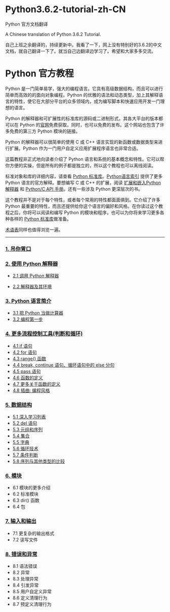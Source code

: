 # Python3.6.2-tutorial-zh-CN
Python 官方文档翻译

A Chinese translation of Python 3.6.2 Tutorial.

自己上班之余翻译的，持续更新中。我看了一下，网上没有特别好的3.6.2的中文文档，就自己翻译一下了。就当自己边翻译边学习了。希望和大家多多交流。

# Python 官方教程
Python 是一门简单易学，强大的编程语言。它具有高级数据结构，而且可以进行简单而高效的的面向对象编程。Python 的优雅的语法和动态类型，加上其解释语言的特性，使它在大部分平台的众多领域内，成为编写脚本和快速应用开发一门理想的语言。

Python 的解释器和可扩展性的标准库的源码或二进制形式，其各大平台的版本都可以在 Python 的[官网](https://www.python.org)免费获取，同时，也可以免费的发布。这个网站也包含了许多免费的第三方 Python 模块的链接。

Python 的解释器可以很简单的使用 C 或 C++ 语言实现的新函数或数据类型来进行扩展。Python 作为一门用户自定义应用扩展程序语言也非常合适。

这篇教程非正式地向读者介绍了 Python 语言和系统的基本概念和特性。它可以帮你方便的实操，但是所有的例子都是独立的，所以这个教程也可以离线阅读。

标准对象和库的详细内容，请查看 [Python 标准库](https://docs.python.org/3/library/index.html#library-index)。[Python语言索引](https://docs.python.org/3/reference/index.html#reference-index) 提供了更多 Python 语言的官方解释。要想编写 C 或 C++ 的扩展，阅读 [扩展和嵌入Python解释器](https://docs.python.org/3/extending/index.html#extending-index) 和 [Python/C API 手册](https://docs.python.org/3/c-api/index.html#c-api-index)。还有一些涉及 Python 更深层次的书。

这个教程并不是对于每个特性，或者每个常用的特性都面面俱到。它介绍了许多 Python 最重要的特性，而且还提供给你这个语言的偏好和风格。在你读过这个教程之后，你将可以阅读和编写 Python 的模块和程序，也可以为你将来学习更多各种各样的 [Python 标准库](https://docs.python.org/3/library/index.html#library-index)做准备。

[术语表](https://docs.python.org/3/glossary.html#glossary)同样也值得浏览一遍。

---

### [1. 吊你胃口](https://github.com/yuqingc/Python3.6.2-tutorial-zh-CN/blob/master/chap01)

### [2. 使用 Python 解释器](https://github.com/yuqingc/Python3.6.2-tutorial-zh-CN/tree/master/chap02)

- [2.1 调用 Python 解释器](https://github.com/yuqingc/Python3.6.2-tutorial-zh-CN/blob/master/chap02/part02-01.md)

- [2.2 解释器及其环境](https://github.com/yuqingc/Python3.6.2-tutorial-zh-CN/blob/master/chap02/part02-02.md)

### [3. Python 语言简介](https://github.com/yuqingc/Python3.6.2-tutorial-zh-CN/tree/master/chap03)
- [3.1 把 Python 当做计算器](https://github.com/yuqingc/Python3.6.2-tutorial-zh-CN/blob/master/chap03/part03-01.md)
- [3.2 编程第一步](https://github.com/yuqingc/Python3.6.2-tutorial-zh-CN/blob/master/chap03/part03-02.md)

### [4. 更多流程控制工具(判断和循环)](https://github.com/yuqingc/Python3.6.2-tutorial-zh-CN/tree/master/chap04)
- [4.1 if 语句](https://github.com/yuqingc/Python3.6.2-tutorial-zh-CN/blob/master/chap04/part04-01.md)
- [4.2 for 语句](https://github.com/yuqingc/Python3.6.2-tutorial-zh-CN/blob/master/chap04/part04-02.md)
- [4.3 range() 函数](https://github.com/yuqingc/Python3.6.2-tutorial-zh-CN/blob/master/chap04/part04-03.md)
- [4.4 break, continue 语句、循环语句中的 else 分句](https://github.com/yuqingc/Python3.6.2-tutorial-zh-CN/blob/master/chap04/part04-04.md)
- [4.5 pass 语句](https://github.com/yuqingc/Python3.6.2-tutorial-zh-CN/blob/master/chap04/part04-05.md)
- [4.6 函数的定义](https://github.com/yuqingc/Python3.6.2-tutorial-zh-CN/blob/master/chap04/part04-06.md)
- [4.7 更多关于函数的定义](https://github.com/yuqingc/Python3.6.2-tutorial-zh-CN/blob/master/chap04/part04-07.md)
- [4.8 插曲: 编程风格](https://github.com/yuqingc/Python3.6.2-tutorial-zh-CN/blob/master/chap04/part04-08.md)

### [5. 数据结构](https://github.com/yuqingc/Python3.6.2-tutorial-zh-CN/tree/master/chap05)
- [5.1 深入学习列表](https://github.com/yuqingc/Python3.6.2-tutorial-zh-CN/blob/master/chap05/part05-01.md)
- [5.2 del 语句](https://github.com/yuqingc/Python3.6.2-tutorial-zh-CN/blob/master/chap05/part05-02.md)
- [5.3 元组和序列](https://github.com/yuqingc/Python3.6.2-tutorial-zh-CN/blob/master/chap05/part05-03.md)
- [5.4 集合](https://github.com/yuqingc/Python3.6.2-tutorial-zh-CN/blob/master/chap05/part05-04.md)
- [5.5 字典](https://github.com/yuqingc/Python3.6.2-tutorial-zh-CN/blob/master/chap05/part05-05.md)
- [5.6 循环技术](https://github.com/yuqingc/Python3.6.2-tutorial-zh-CN/blob/master/chap05/part05-06.md)
- [5.7 条件判断](https://github.com/yuqingc/Python3.6.2-tutorial-zh-CN/blob/master/chap05/part05-07.md)
- [5.8 序列与其他类型的比较](https://github.com/yuqingc/Python3.6.2-tutorial-zh-CN/blob/master/chap05/part05-08.md)

### [6. 模块]()
- 6.1 模块的更多介绍
- 6.2 标准模块
- 6.3 dir() 函数
- 6.4 包

### [7. 输入和输出]()
- 7.1 更复杂的输出格式
- 7.2 读写文件

### [8. 错误和异常]()
- 8.1 语法错误
- 8.2 异常
- 8.3 处理异常
- 8.4 引发异常
- 8.5 用户自定义异常
- 8.6 定义清理行为
- 8.7 预定义清理行为